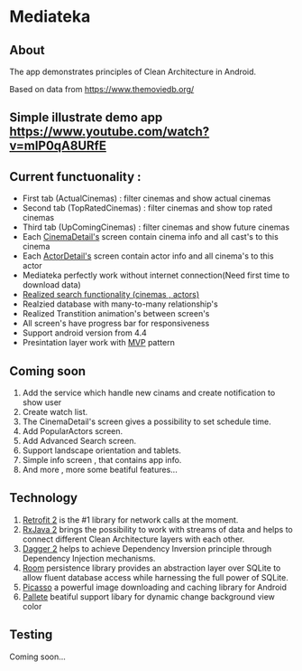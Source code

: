 # Mediateka
## About
The app demonstrates principles of Clean Architecture in Android.

Based on data from https://www.themoviedb.org/

## Simple illustrate demo app https://www.youtube.com/watch?v=mIP0qA8URfE

## Current functuonality : 
* First tab (ActualCinemas) : filter cinemas and show actual cinemas 
* Second tab (TopRatedCinemas) : filter cinemas and show top rated cinemas
* Third tab (UpComingCinemas) : filter cinemas and show future cinemas
* Each [CinemaDetail's](https://github.com/Devit951/Mediateka/blob/master/app/src/main/java/com/ru/devit/mediateka/presentation/cinemadetail/CinemaDetailsActivity.java) screen contain cinema info and all cast's to this cinema
* Each [ActorDetail's](https://github.com/Devit951/Mediateka/blob/master/app/src/main/java/com/ru/devit/mediateka/presentation/actordetail/ActorDetailActivity.java) screen contain actor info and all cinema's to this actor
* Mediateka perfectly work without internet connection(Need first time to download data)
* [Realized search functionality (cinemas , actors)](https://github.com/Devit951/Mediateka/blob/master/app/src/main/java/com/ru/devit/mediateka/presentation/search/SearchActivity.java)
* Realzied database with many-to-many relationship's
* Realized Transtition animation's between screen's
* All screen's have progress bar for responsiveness
* Support android version from 4.4
* Presintation layer work with [MVP](https://android.jlelse.eu/android-mvp-for-beginners-25889c500443) pattern

## Coming soon 
1. Add the service which handle new cinams and create notification to show user
2. Create watch list.
3. The CinemaDetail's screen gives a possibility to set schedule time.
4. Add PopularActors screen.
5. Add Advanced Search screen.
6. Support landscape orientation and tablets.
7. Simple info screen , that contains app info.
8. And more , more some beatiful features...

## Technology
1. [Retrofit 2](https://github.com/square/retrofit) is the #1 library for network calls at the moment.
2. [RxJava 2](https://github.com/ReactiveX/RxJava) brings the possibility to work with streams of data and helps to connect different Clean Architecture layers with each other.
3. [Dagger 2](https://github.com/google/dagger) helps to achieve Dependency Inversion principle through Dependency Injection mechanisms.
4. [Room](https://developer.android.com/topic/libraries/architecture/room) persistence library provides an abstraction layer over SQLite to allow fluent database access while harnessing the full power of SQLite.
5. [Picasso](https://github.com/square/picasso) a powerful image downloading and caching library for Android
6. [Pallete](https://developer.android.com/training/material/palette-colors) beatiful support libary for dynamic change background view color

## Testing
Coming soon...
